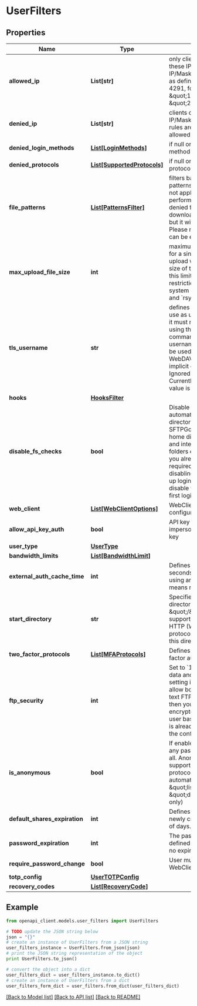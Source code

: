 # UserFilters


## Properties
Name | Type | Description | Notes
------------ | ------------- | ------------- | -------------
**allowed_ip** | **List[str]** | only clients connecting from these IP/Mask are allowed. IP/Mask must be in CIDR notation as defined in RFC 4632 and RFC 4291, for example \&quot;192.0.2.0/24\&quot; or \&quot;2001:db8::/32\&quot; | [optional]
**denied_ip** | **List[str]** | clients connecting from these IP/Mask are not allowed. Denied rules are evaluated before allowed ones | [optional]
**denied_login_methods** | [**List[LoginMethods]**](LoginMethods.md) | if null or empty any available login method is allowed | [optional]
**denied_protocols** | [**List[SupportedProtocols]**](SupportedProtocols.md) | if null or empty any available protocol is allowed | [optional]
**file_patterns** | [**List[PatternsFilter]**](PatternsFilter.md) | filters based on shell like file patterns. These restrictions do not apply to files listing for performance reasons, so a denied file cannot be downloaded/overwritten/renamed but it will still be in the list of files. Please note that these restrictions can be easily bypassed | [optional]
**max_upload_file_size** | **int** | maximum allowed size, as bytes, for a single file upload. The upload will be aborted if/when the size of the file being sent exceeds this limit. 0 means unlimited. This restriction does not apply for SSH system commands such as &#x60;git&#x60; and &#x60;rsync&#x60; | [optional]
**tls_username** | **str** | defines the TLS certificate field to use as username. For FTP clients it must match the name provided using the \&quot;USER\&quot; command. For WebDAV, if no username is provided, the CN will be used as username. For WebDAV clients it must match the implicit or provided username. Ignored if mutual TLS is disabled. Currently the only supported value is &#x60;CommonName&#x60; | [optional]
**hooks** | [**HooksFilter**](HooksFilter.md) |  | [optional]
**disable_fs_checks** | **bool** | Disable checks for existence and automatic creation of home directory and virtual folders. SFTPGo requires that the user&#39;s home directory, virtual folder root, and intermediate paths to virtual folders exist to work properly. If you already know that the required directories exist, disabling these checks will speed up login. You could, for example, disable these checks after the first login | [optional]
**web_client** | [**List[WebClientOptions]**](WebClientOptions.md) | WebClient/user REST API related configuration options | [optional]
**allow_api_key_auth** | **bool** | API key authentication allows to impersonate this user with an API key | [optional]
**user_type** | [**UserType**](UserType.md) |  | [optional]
**bandwidth_limits** | [**List[BandwidthLimit]**](BandwidthLimit.md) |  | [optional]
**external_auth_cache_time** | **int** | Defines the cache time, in seconds, for users authenticated using an external auth hook. 0 means no cache | [optional]
**start_directory** | **str** | Specifies an alternate starting directory. If not set, the default is \&quot;/\&quot;. This option is supported for SFTP/SCP, FTP and HTTP (WebClient/REST API) protocols. Relative paths will use this directory as base. | [optional]
**two_factor_protocols** | [**List[MFAProtocols]**](MFAProtocols.md) | Defines protocols that require two factor authentication | [optional]
**ftp_security** | **int** | Set to &#x60;1&#x60; to require TLS for both data and control connection. his setting is useful if you want to allow both encrypted and plain text FTP sessions globally and then you want to require encrypted sessions on a per-user basis. It has no effect if TLS is already required for all users in the configuration file. | [optional]
**is_anonymous** | **bool** | If enabled the user can login with any password or no password at all. Anonymous users are supported for FTP and WebDAV protocols and permissions will be automatically set to \&quot;list\&quot; and \&quot;download\&quot; (read only) | [optional]
**default_shares_expiration** | **int** | Defines the default expiration for newly created shares as number of days. 0 means no expiration | [optional]
**password_expiration** | **int** | The password expires after the defined number of days. 0 means no expiration | [optional]
**require_password_change** | **bool** | User must change password from WebClient/REST API at next login | [optional]
**totp_config** | [**UserTOTPConfig**](UserTOTPConfig.md) |  | [optional]
**recovery_codes** | [**List[RecoveryCode]**](RecoveryCode.md) |  | [optional]

## Example

```python
from openapi_client.models.user_filters import UserFilters

# TODO update the JSON string below
json = "{}"
# create an instance of UserFilters from a JSON string
user_filters_instance = UserFilters.from_json(json)
# print the JSON string representation of the object
print UserFilters.to_json()

# convert the object into a dict
user_filters_dict = user_filters_instance.to_dict()
# create an instance of UserFilters from a dict
user_filters_form_dict = user_filters.from_dict(user_filters_dict)
```
[[Back to Model list]](../README.md#documentation-for-models) [[Back to API list]](../README.md#documentation-for-api-endpoints) [[Back to README]](../README.md)

